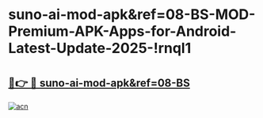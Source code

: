 # suno-ai-mod-apk&ref=08-BS-MOD-Premium-APK-Apps-for-Android-Latest-Update-2025-!rnql1

# <h2><a href="https://rkczmb.esa.edu.pl?title=suno-ai-mod-apk&ref=08-BS&ref=rnql1">🔗👉 🔴 suno-ai-mod-apk&ref=08-BS</a></h2>

[![acn](https://github.com/user-attachments/assets/0f9c940e-d8b0-45ae-aac7-cd30a18b3e1c)](https://rkczmb.esa.edu.pl?title=suno-ai-mod-apk&ref=08-BS&ref=rnql1)

